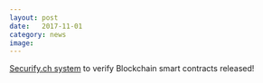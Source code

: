 ```yaml
---
layout: post
date:   2017-11-01
category: news
image: 
---
```


[Securify.ch system](http://securify.ch/) to verify Blockchain smart contracts released!